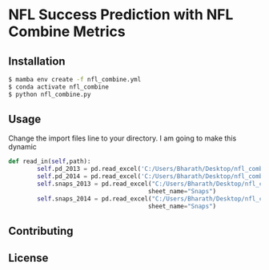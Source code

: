 # NFL Success Prediction with NFL Combine Metrics

## Installation

```bash
$ mamba env create -f nfl_combine.yml
$ conda activate nfl_combine
$ python nfl_combine.py    
```

## Usage
Change the import files line to your directory. I am going to make this dynamic 
```python
def read_in(self,path):
        self.pd_2013 = pd.read_excel('C:/Users/Bharath/Desktop/nfl_combine/NFL 2013_edit.xlsx')
        self.pd_2014 = pd.read_excel('C:/Users/Bharath/Desktop/nfl_combine/NFL 2014_edit.xlsx')
        self.snaps_2013 = pd.read_excel("C:/Users/Bharath/Desktop/nfl_combine/NFL 2013_edit.xlsx",
                                       sheet_name="Snaps")
        self.snaps_2014 = pd.read_excel("C:/Users/Bharath/Desktop/nfl_combine/NFL 2014_edit.xlsx",
                                       sheet_name="Snaps")
```

## Contributing


## License
